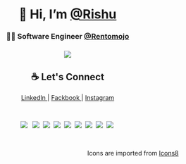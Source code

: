<h1 align="center"> 👋 Hi, I’m <a href="https://rishu.engineer/"> @Rishu </a> </h1>

<h3 align="center"> 👨‍💻 Software Engineer <a href='https://rentomojo.com'> @Rentomojo </a> <h3>

<p align="center">
 <img src="https://github-profile-trophy.vercel.app/?username=rishukr06&margin-w=15" /> </p>

 <h2 align="center"> ☕️ Let's Connect  </h2>
<p align="center">
  <a target="_blank" href="https://www.linkedin.com/in/rishu-kumar-9a39ab148/"> LinkedIn </a> |
  <a target="_blank" href="https://www.facebook.com/profile.php?id=100007999032053"> Fackbook </a> |
  <a target="_blank" href="https://www.instagram.com/he_is_rishu/"> Instagram </a>
</p>

<br/>

<p align="center">
  <img src="https://img.icons8.com/color/96/000000/javascript.png"/> &nbsp;
  <img src="https://img.icons8.com/color/96/000000/postgreesql.png"/>&nbsp;
  <img src="https://img.icons8.com/color/96/000000/html-5.png"/>&nbsp;
  <img src="https://img.icons8.com/color/96/000000/css3.png"/>&nbsp;
  <img src="https://img.icons8.com/windows/96/000000/node-js.png"/>&nbsp;
  <img src="https://img.icons8.com/color/96/000000/vue-js.png"/>&nbsp;
  <img src="https://img.icons8.com/ios/100/4a90e2/react-native.png"/>&nbsp;
  <img src="https://img.icons8.com/ios-filled/100/4a90e2/php-logo.png"/>&nbsp;
  <img src="https://img.icons8.com/color/96/4a90e2/python.png"/>&nbsp;
<p>

<br/>
<p align="right" >
  Icons are imported from <a href="https://icons8.com/"> Icons8 </a>
</p>

<!--- - 👀 I’m interested in ...
- 🌱 I’m currently learning ...
- 💞️ I’m looking to collaborate on ...
- 📫 How to reach me ...
---->
<!---
rishukr06/rishukr06 is a ✨ special ✨ repository because its `README.md` (this file) appears on your GitHub profile.
You can click the Preview link to take a look at your changes.
--->
